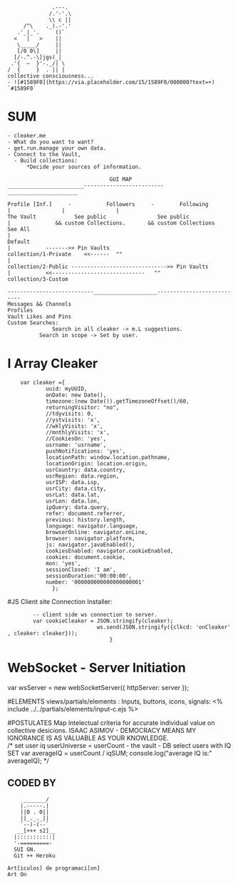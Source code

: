                   .---.
                 /.'-'.\
                 \\ c ||
         /^\    ._).-'.'
       .'_|_'.     ()`
      <   |   >    ||
       \_____/     ||
       [/0 0\]     ||
      [/-.^.-\]jgs(_|
     .'{  ~  }'-._/| \
    /  {     }  . || |
	collective consciousness...
	- ![#1589F0](https://via.placeholder.com/15/1589F0/000000?text=+) `#1589F0`
	
# SUM
	- cleaker.me
	- What do you want to want?
	- get.run.manage your own data.
	- Connect to the Vault,
	  - Build collections:
	      *Decide your sources of information.
		
                                    GUI MAP
	________________________-------------------------______________________
		
	Profile [Inf.]     -           Followers 	 -        Following 	
	|			 	 |			      |
	The Vault		     See public		           See public
	|			   && custom Collections.     	&& custom Collections
	See All			
	|
	Default			
	|			------->> Pin Vaults
	collection/1-Private	<<------  ""
	|
	collection/2-Public	------------------------------>> Pin Vaults
	|			<<-----------------------------   ""
	collection/3-Custom
	
	---------------------------____________________---------------------------
	Messages && Channels
	Profiles
	Vault Likes and Pins
	Custom Searches:
	              Search in all cleaker -> m.L suggestions.
		      Search in scope -> Set by user.
	
	
   
# I Array Cleaker 
		var cleaker ={    
				uuid: myUUID,
				onDate: new Date(),
				timezone:(new Date()).getTimezoneOffset()/60,
				returningVisitor: "no",
				//tdyvisits: 0,
				//ystvisits: 'x',
				//wklyVisits: 'x',
				//mnthlyVisits: 'x',
				//CookiesOn: 'yes',
				usrname: 'usrname',
				pushNotifications: 'yes',
				locationPath: window.location.pathname,
				locationOrigin: location.origin,
				usrCountry: data.country,
				usrRegion: data.region,
				usrISP: data.isp,
				usrCity: data.city,
				usrLat: data.lat,
				usrLon: data.lon,
				ipQuery: data.query,
				refer: document.referrer,
				previous: history.length,
				language: navigator.language,
				browserOnline: navigator.onLine,
				browser: navigator.platform,
				js: navigator.javaEnabled(),
				cookiesEnabled: navigator.cookieEnabled,
				cookies: document.cookie,
				mon: 'yes',
				sessionClosed: 'I am',
				sessionDuration:'00:00:00',
				number: '000000000000000000001'
				  };
	
#JS Client site Connection Installer:

<script src="https://cleaker.me/js/sub_c/cleaker.js"></script>

			-- client side ws connection to server.
			var cookieCleaker = JSON.stringify(cleaker);
								ws.send(JSON.stringify({clkcd: 'onCleaker' , cleaker: cleaker}));
							        }
# WebSocket - Server Initiation
var wsServer = new webSocketServer({
 httpServer: server
			});
			
#ELEMENTS
	views/partials/elements :
	 Inputs, buttons, icons, signals:
			 <% include ../../partials/elements/input-c.ejs %>
			 
			 
#POSTULATES
Map intelectual criteria for accurate individual value on collective desicions.	
ISAAC ASIMOV - DEMOCRACY MEANS MY IGNORANCE IS AS VALUABLE AS YOUR KNOWLEDGE.	 
 /* 
set user iq
userUniverse = userCount - the vault - DB select users with IQ SET
var averageIQ = userCount / iqSUM;
console.log("average IQ is:" averageIQ);
*/
			
			
## CODED BY 

         _______/
        |.-----.|
        ||0 . 0||
        ||_._._||
        `--)-(--`
       __[+++ s2]__
      |:::::::::::|
      '-=========-
	  SUI GN.
	  Git ++ Heroku
	  	  
  	Art[iculos] de programaci[on]
  	Art On
	  



